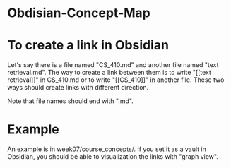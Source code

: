 # Obdisian-Concept-Map

# To create a link in Obsidian

Let's say there is a file named "CS_410.md" and another file named "text retrieval.md". The way to create a link between them is to write "[[text retrieval]]" in CS_410.md or to write "[[CS_410]]" in another file. These two ways should create links with different direction.

Note that file names should end with ".md".


# Example

An example is in week07/course_concepts/. If you set it as a vault in Obsidian, you should be able to visualization the links with "graph view".
